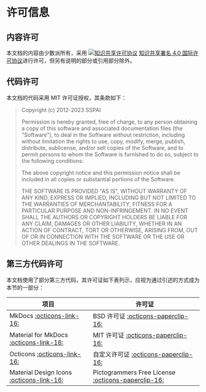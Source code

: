 # 许可信息

## 内容许可

本文档的内容由少数派所有，采用 <a rel="license" href="http://creativecommons.org/licenses/by/4.0/"><img alt="知识共享许可协议" style="border-width:0" src="https://i.creativecommons.org/l/by/4.0/80x15.png" /></a> [知识共享署名 4.0 国际许可协议](http://creativecommons.org/licenses/by/4.0/)进行许可，但另有说明的部分或引用部分除外。

## 代码许可

本文档的代码采用 MIT 许可证授权，其条款如下：

>Copyright (c) 2012-2023 SSPAI
>
> Permission is hereby granted, free of charge, to any person obtaining a copy of this software and associated documentation files (the "Software"), to deal in the Software without restriction, including without limitation the rights to use, copy, modify, merge, publish, distribute, sublicense, and/or sell copies of the Software, and to permit persons to whom the Software is furnished to do so, subject to the following conditions:
>
>The above copyright notice and this permission notice shall be included in all copies or substantial portions of the Software.
>
>THE SOFTWARE IS PROVIDED "AS IS", WITHOUT WARRANTY OF ANY KIND, EXPRESS OR IMPLIED, INCLUDING BUT NOT LIMITED TO THE WARRANTIES OF MERCHANTABILITY, FITNESS FOR A PARTICULAR PURPOSE AND NON-INFRINGEMENT. IN NO EVENT SHALL THE AUTHORS OR COPYRIGHT HOLDERS BE LIABLE FOR ANY CLAIM, DAMAGES OR OTHER LIABILITY, WHETHER IN AN ACTION OF CONTRACT, TORT OR OTHERWISE, ARISING FROM, OUT OF OR IN CONNECTION WITH THE SOFTWARE OR THE USE OR OTHER DEALINGS IN THE SOFTWARE.

## 第三方代码许可

本文档使用了部分第三方代码，其许可证如下表列示，应视为通过引述的方式成为本节的一部分：

项目|许可证
---|---
MkDocs [:octicons-link-16:](https://www.mkdocs.org/)|BSD 许可证 [:octicons-paperclip-16:](https://www.mkdocs.org/about/license/)
Material for MkDocs [:octicons-link-16:](https://squidfunk.github.io/mkdocs-material/)|MIT 许可证 [:octicons-paperclip-16:](https://squidfunk.github.io/mkdocs-material/license/)
Octicons [:octicons-link-16:](https://github.com/primer/octicons)|自定义许可证 [:octicons-paperclip-16:](https://github.com/primer/octicons/blob/main/LICENSE)
Material Design Icons [:octicons-link-16:](https://materialdesignicons.com/)|Pictogrammers Free License [:octicons-paperclip-16:](https://github.com/Templarian/MaterialDesign/blob/master/LICENSE)

